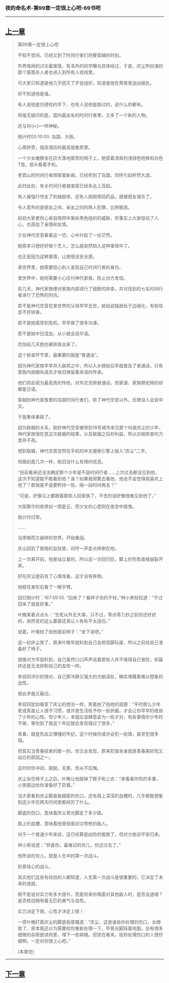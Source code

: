 ### 夜的命名术-第99章一定很上心吧-69书吧

--------
[上一章](./ac09fe46a042fd0ced344b4f9ce469be.md)
--------


>
>
>
>第99章一定很上心吧
>
>不知不觉间，已经又到了时间行者们将要穿越的时刻。
>
>外界喧闹的讨论着案情，有洛外的同学曝光具体经过，于是，庆尘所扮演的那个蒙面杀人者也进入到所有人视线里。
>
>可大家只知道是他几乎团灭了歹徒组织，知道是他在黑夜里追凶报仇。
>
>却不知道他是谁。
>
>有人说他是刘德柱的手下，也有人说他是路过的，说什么的都有。
>
>但毫无疑问的是，国内最出名的时间行者里，又多了一个新的人物。
>
>还与何小小一样神秘。
>
>倒计时00:10:00.
>岛国，大阪。
>
>心斋桥旁，瑞吉酒店的最高层套房里。
>
>一个少女蜷膝坐在巨大落地窗旁的椅子上，她穿着清爽的浅绿色短裤和白色T恤，低头看着手机。
>
>老君山的时间行者绑架案新闻，已经传到了岛国，同样引起轩然大波。
>
>此时此刻，有关时间行者被害案已经多达上百起。
>
>有人被强行夺走了机械肢体，还有人刚刚带回药品，就被朋友谋杀了。
>
>令人意外的是朋友之间、亲友之间的熟人犯罪，比例极高。
>
>起初大家更担心来自暗网中某些黑色组织的威胁，但事实上大家低估了人心，也高估了亲情和友情。
>
>少女神代空音看着这一切，心中升起了一丝茫然。
>
>她原本只想好好做个艺人，怎么就突然陷入这种事情中了。
>
>也正是因为这种事情，让她很没安全感。
>
>表世界里，她需要担心别人发现自己时间行者的身份。
>
>里世界中，她则需要小心应付神代家族，防止对方发现。
>
>前几天，神代家族便对家族内部进行了细致的排查，并对找到的七名时间行者进行了恐怖的刑讯。
>
>若不是神代空音在里世界的父母早早去世，她自幼独居处于边缘化，有些信息不好排查。
>
>若不是她感受到危机，早早做了很多功课。
>
>若不是她中日混血，从小就会说华语。
>
>恐怕前几天她也被排查出来了。
>
>这个排查环节里，最重要的就是“普通话”。
>
>因为神代家族早早并入联邦之中，所以入乡随俗后早就普及了普通话，只有家族内部嫡系成员才依旧保留着母语的传承。
>
>他们将此视为最高贵的传统，对外交流用普通话，但家谱、家族祭祀用的却都是日语。
>
>穿越到神代家族里的岛国时间行者们，除了神代空音以外，压根没人会说中文。
>
>于是集体暴毙了。
>
>因为联姻的关系，刚好神代空音被带到18号城市来见那个叫做庆尘的少年，神代家族很在意这次联姻的结果，以及联姻之后的利益，所以对她排查的力度并不高。
>
>想到联姻，神代空音忽然在手机的中文搜索引擎上输入“庆尘”二字。
>
>但跟前面几次一样，依旧没什么有用的信息。
>
>“目前看来还没法确定那个少年是不是时间行者……上次过去都没见到他，这次不知道能不能看到他？诶？如果我频繁去看他，他会不会觉得我喜欢上他了？那我是不是要矜持一些，隔一段时间再去？”
>
>“可是，好像马上要跟着那些人回家族了，不去的话好像很难见到他了。”
>
>大阪繁华的夜景如一团星云，而少女的心思则在夜空中摇曳。
>
>倒计时归零。
>
>……
>
>当黑暗而又破碎的世界，开始重组。
>
>庆尘回到了昏暗的监狱里，闷哼一声差点摔倒在地。
>
>上一次离开前，他是站立着的，所以这一次回归后，脚上的伤势直接崩裂开来。
>
>好在庆尘提前有了心理准备，这才没有摔倒。
>
>他稳住身形后看了一眼手臂。
>
>回归倒计时：167:59:55.
>“回来了？看样子伤的不轻，”林小笑轻松道：“不过回来了就是好事。”
>
>叶晚笑着点点头：“生死以外无大事，只不过，零点零几秒之前你还好好的，突然变的这么萎靡还真让人有些不太适应。”
>
>说着，叶晚拍了拍他面前椅子：“坐下说吧。”
>
>这一刻庆尘笑了，原来叶晚早就料到自己会把双脚玩废，所以之前给自己准备好了椅子。
>
>就像对方早就料到，自己虽然口口声声说着那些人并不值得自己冒险，却最终还是无法抑制自己的血性一样。
>
>李叔同评价的很对，自己那冷静又强大的大脑深处，确实埋藏着难以想象的血性。
>
>彼此矛盾又融洽。
>
>李叔同犹如看穿了庆尘的想法一样，笑着拍了拍他的肩膀：“平时那么少年老成真是让人很不习惯，或许是生活给予你一些折磨，才会让你早早的收敛了少年的心性。但少年人，本就应该肆意妄为一些才对，有些事情你少年时不做，等你到了我这个年纪就会发现错过了很多。”
>
>青春，就是热血又懵懂的年纪，这个时候你或许会犯一些错，甚至犯很多错。
>
>但其实当青春结束的那一刻，你又会发现，原来犯错本身就是青春美好而又灿烂的原因之一。
>
>这时的你冲动，跳脱，无畏，但从不后悔。
>
>庆尘坐在椅子上之后，叶晚让他脱掉了鞋子和上衣：“来看看你伤的多重，小笑那边给你准备好了药膏。”
>
>当大家看到庆尘脚底板细密的伤口，还有肩上深深的血槽时，几乎都能想象到这少年在两天时间里都经历了什么。
>
>脚底的伤口，意味着庆尘曾光脚走了多少路。
>
>肩上的血槽，意味着他曾经面对过带枪的敌人。
>
>对于一个普通少年来说，这已经算是凶险的极致了，但对方依旧平安归来。
>
>林小笑说道：“恭喜你，最难过的坎儿，你迈过去了。”
>
>他所说的坎儿，就是人生中的第一次战斗。
>
>刻骨铭心的战斗。
>
>其实他们这些有经验的人都知道，人生第一次战斗是很重要的，它决定了未来的成就。
>
>倒不是说对实力有多大提升，而是将来你再面对其他敌人时，是否会退缩？是否依旧拥有着无匹的勇气与血性。
>
>实力决定下限，心性才决定上限！
>
>一旁叶晚盯着庆尘的脚底板感慨道：“庆尘，这是谁给你处理的伤口，太细致了。原本我还以为需要给你重新处理一下，毕竟光脚踩着地面，会有很多细微的杂质嵌进肉里，埋下一些病根。但现在看来，给你处理伤口的人很仔细啊，一定对你很上心吧。”
>
>(本章完)
>
>

--------
[下一章](./9ecbe08c2461b0b655170ca31803d56d.md)
--------

